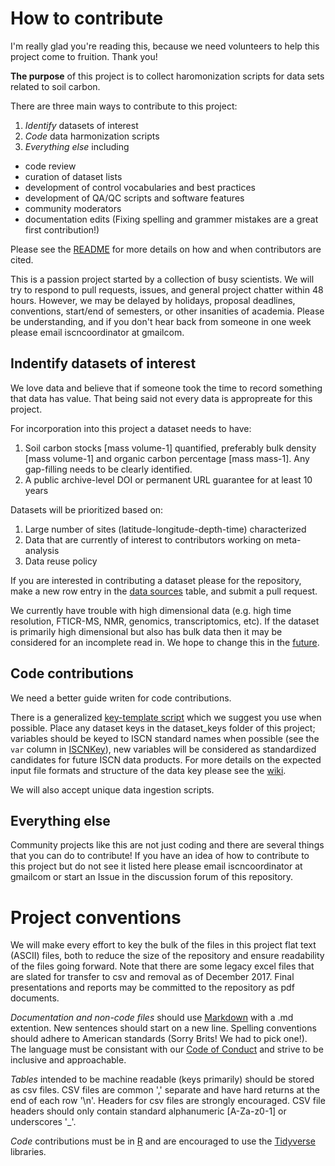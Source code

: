 # How to contribute

I'm really glad you're reading this, because we need volunteers to help this project come to fruition. Thank you!

**The purpose** of this project is to collect haromonization scripts for data sets related to soil carbon.

There are three main ways to contribute to this project:
1) *Identify* datasets of interest
2) *Code* data harmonization scripts
3) *Everything else* including
  - code review
  - curation of dataset lists
  - development of control vocabularies and best practices
  - development of QA/QC scripts and software features
  - community moderators
  - documentation edits (Fixing spelling and grammer mistakes are a great first contribution!)

Please see the [README](README.md) for more details on how and when contributors are cited.

This is a passion project started by a collection of busy scientists.
We will try to respond to pull requests, issues, and general project chatter within 48 hours.
However, we may be delayed by holidays, proposal deadlines, conventions, start/end of semesters, or other insanities of academia.
Please be understanding, and if you don't hear back from someone in one week please email iscncoordinator at gmailcom.

## Indentify datasets of interest

We love data and believe that if someone took the time to record something that data has value.
That being said not every data is appropreate for this project.

For incorporation into this project a dataset needs to have:
 1) Soil carbon stocks \[mass volume-1\] quantified, preferably bulk density \[mass volume-1\] and organic carbon percentage \[mass mass-1\]. Any gap-filling needs to be clearly identified.
 2) A public archive-level DOI or permanent URL guarantee for at least 10 years
 
 Datasets will be prioritized based on:
  1) Large number of sites (latitude-longitude-depth-time) characterized
  2) Data that are currently of interest to contributors working on meta-analysis
  3) Data reuse policy
  
  If you are interested in contributing a dataset please for the repository, make a new row entry in the [data sources](DATASOURCE.md) table, and submit a pull request.
 
 We currently have trouble with high dimensional data (e.g. high time resolution, FTICR-MS, NMR, genomics, transcriptomics, etc).
 If the dataset is primarily high dimensional but also has bulk data then it may be considered for an incomplete read in.
 We hope to change this in the [future](roadmap.md).
 
 ## Code contributions
 
 We need a better guide writen for code contributions.
 
 There is a generalized [key-template script](https://github.com/ktoddbrown/soilDataR/blob/master/R/processData_Templet.R) which we suggest you use when possible.
 Place any dataset keys in the dataset_keys folder of this project; variables should be keyed to ISCN standard names when possible (see the `var` column in [ISCNKey](https://github.com/ktoddbrown/soils-long-tail-recovery/blob/master/dataset_keys/ISCNKey.xlsx)), new variables will be considered as standardized candidates for future ISCN data products.
 For more details on the expected input file formats and structure of the data key please see the [wiki](https://github.com/ktoddbrown/soils-long-tail-recovery/wiki).
 
 We will also accept unique data ingestion scripts.
 
 ## Everything else
 
 Community projects like this are not just coding and there are several things that you can do to contribute!
 If you have an idea of how to contribute to this project but do not see it listed here please email iscncoordinator at gmailcom or start an Issue in the discussion forum of this repository.
 
 # Project conventions
 
 We will make every effort to key the bulk of the files in this project flat text (ASCII) files, both to reduce the size of the repository and ensure readability of the files going forward.
 Note that there are some legacy excel files that are slated for transfer to csv and removal as of December 2017.
 Final presentations and reports may be committed to the repository as pdf documents.
 
*Documentation and non-code files* should use [Markdown](http://commonmark.org/help/) with a .md extention.
New sentences should start on a new line.
Spelling conventions should adhere to American standards (Sorry Brits! We had to pick one!).
The language must be consistant with our [Code of Conduct](CONTRIBUTING.md) and strive to be inclusive and approachable.

*Tables* intended to be machine readable (keys primarily) should be stored as csv files.
CSV files are common ',' separate and have hard returns at the end of each row '\n'.
Headers for csv files are strongly encouraged.
CSV file headers should only contain standard alphanumeric [A-Za-z0-1] or underscores '_'.

*Code* contributions must be in [R](https://www.r-project.org/) and are encouraged to use the [Tidyverse](https://www.tidyverse.org/) libraries.
